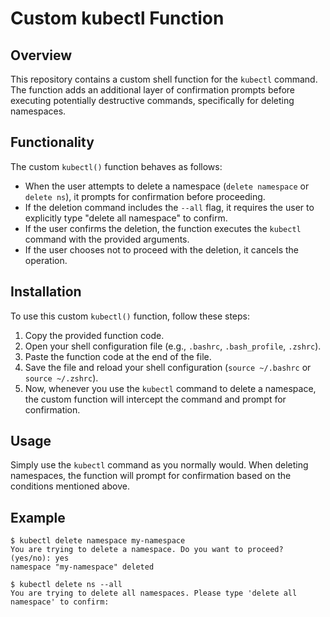 # Custom kubectl Function

## Overview

This repository contains a custom shell function for the `kubectl` command. The function adds an additional layer of confirmation prompts before executing potentially destructive commands, specifically for deleting namespaces.

## Functionality

The custom `kubectl()` function behaves as follows:

- When the user attempts to delete a namespace (`delete namespace` or `delete ns`), it prompts for confirmation before proceeding.
- If the deletion command includes the `--all` flag, it requires the user to explicitly type "delete all namespace" to confirm.
- If the user confirms the deletion, the function executes the `kubectl` command with the provided arguments.
- If the user chooses not to proceed with the deletion, it cancels the operation.

## Installation

To use this custom `kubectl()` function, follow these steps:

1. Copy the provided function code.
2. Open your shell configuration file (e.g., `.bashrc`, `.bash_profile`, `.zshrc`).
3. Paste the function code at the end of the file.
4. Save the file and reload your shell configuration (`source ~/.bashrc` or `source ~/.zshrc`).
5. Now, whenever you use the `kubectl` command to delete a namespace, the custom function will intercept the command and prompt for confirmation.

## Usage

Simply use the `kubectl` command as you normally would. When deleting namespaces, the function will prompt for confirmation based on the conditions mentioned above.

## Example

```
$ kubectl delete namespace my-namespace
You are trying to delete a namespace. Do you want to proceed? (yes/no): yes
namespace "my-namespace" deleted
```

```
$ kubectl delete ns --all
You are trying to delete all namespaces. Please type 'delete all namespace' to confirm:
```
